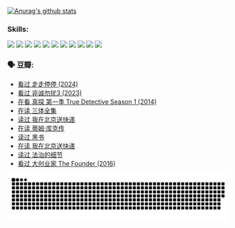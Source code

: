 
[![Anurag's github stats](https://github-readme-stats.vercel.app/api?username=w940853815)](https://github.com/anuraghazra/github-readme-stats)

### Skills:

<code><img height="32" src="https://cdn.jsdelivr.net/npm/simple-icons@v5/icons/python.svg"></code>
<code><img height="32" src="https://cdn.jsdelivr.net/npm/simple-icons@v5/icons/javascript.svg"></code>
<code><img height="32" src="https://cdn.jsdelivr.net/npm/simple-icons@v5/icons/django.svg"></code>
<code><img height="32" src="https://cdn.jsdelivr.net/npm/simple-icons@v5/icons/flask.svg"></code>
<code><img height="32" src="https://cdn.jsdelivr.net/npm/simple-icons@v5/icons/vuetify.svg"></code>
<code><img height="32" src="https://cdn.jsdelivr.net/npm/simple-icons@v5/icons/git.svg"></code>
<code><img height="32" src="https://cdn.jsdelivr.net/npm/simple-icons@v5/icons/docker.svg"></code>
<code><img height="32" src="https://cdn.jsdelivr.net/npm/simple-icons@v5/icons/postgresql.svg"></code>
<code><img height="32" src="https://cdn.jsdelivr.net/npm/simple-icons@v5/icons/elasticsearch.svg"></code>
<code><img height="32" src="https://cdn.jsdelivr.net/npm/simple-icons@v5/icons/macos.svg"></code>
<code><img height="32" src="https://cdn.jsdelivr.net/npm/simple-icons@v5/icons/linux.svg"></code>

### 🗣 豆瓣:

<!-- DOUBAN-ACTIVITIES:START -->
- [看过 走走停停‎ (2024)](https://www.douban.com/people/136069238/status/4684430230/?_i=24580891)
- [看过 非诚勿扰3‎ (2023)](https://www.douban.com/people/136069238/status/4676324100/?_i=24580891)
- [在看 真探 第一季 True Detective Season 1‎ (2014)](https://www.douban.com/people/136069238/status/4673382852/?_i=24580891)
- [在读 三体全集](https://www.douban.com/people/136069238/status/4672842521/?_i=24580891)
- [读过 我在北京送快递](https://www.douban.com/people/136069238/status/4672842036/?_i=24580891)
- [在读 蒂姆·库克传](https://www.douban.com/people/136069238/status/4663517053/?_i=24580891)
- [读过 黑书](https://www.douban.com/people/136069238/status/4663516022/?_i=24580891)
- [在读 我在北京送快递](https://www.douban.com/people/136069238/status/4658098365/?_i=24580891)
- [读过 法治的细节](https://www.douban.com/people/136069238/status/4657347558/?_i=24580891)
- [看过 大创业家 The Founder‎ (2016)](https://www.douban.com/people/136069238/status/4649667693/?_i=24580891)
<!-- DOUBAN-ACTIVITIES:END -->


![Snake animation](https://raw.githubusercontent.com/w940853815/w940853815/output/github-contribution-grid-snake.svg)

<!--
**w940853815/w940853815** is a ✨ _special_ ✨ repository because its `README.md` (this file) appears on your GitHub profile.

Here are some ideas to get you started:

- 🔭 I’m currently working on ...
- 🌱 I’m currently learning ...
- 👯 I’m looking to collaborate on ...
- 🤔 I’m looking for help with ...
- 💬 Ask me about ...
- 📫 How to reach me: ...
- 😄 Pronouns: ...
- ⚡ Fun fact: ...
-->
